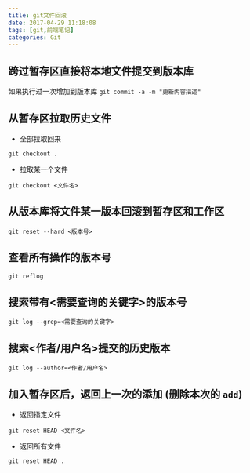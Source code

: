 ```yaml
---
title: git文件回滚
date: 2017-04-29 11:18:08
tags: [git,前端笔记]
categories: Git
---
```

## 跨过暂存区直接将本地文件提交到版本库

如果执行过一次增加到版本库 `git commit -a -m "更新内容描述"`

## 从暂存区拉取历史文件
- 全部拉取回来
```
git checkout .
```

- 拉取某一个文件
```
git checkout <文件名>
```

## 从版本库将文件某一版本回滚到暂存区和工作区
```
git reset --hard <版本号>
```

## 查看所有操作的版本号
```
git reflog
```

## 搜索带有<需要查询的关键字>的版本号
```
git log --grep=<需要查询的关键字>
```

## 搜索<作者/用户名>提交的历史版本
```
git log --author=<作者/用户名>
```

## 加入暂存区后，返回上一次的添加 (删除本次的 `add`)
- 返回指定文件
```
git reset HEAD <文件名>
```
- 返回所有文件
```
git reset HEAD .
```
